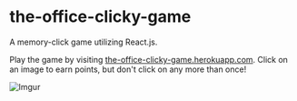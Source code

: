 # the-office-clicky-game
A memory-click game utilizing React.js.

Play the game by visiting [the-office-clicky-game.herokuapp.com](https://the-office-clicky-game.herokuapp.com/). Click on an image to earn points, but don't click on any more than once!

![Imgur](https://i.imgur.com/Ptr2YkU.gif)
